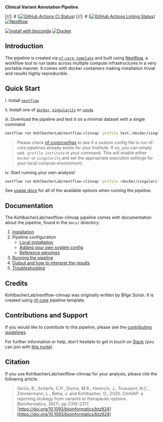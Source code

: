 
**Clinical Variant Annotation Pipeline**.

[//]: # ([![GitHub Actions CI Status](https://github.com/KohlbacherLab/nextflow-clinvap/workflows/nf-core%20CI/badge.svg)](https://github.com/KohlbacherLab/nextflow-clinvap/actions))
[//]: # ([![GitHub Actions Linting Status](https://github.com/KohlbacherLab/nextflow-clinvap/workflows/nf-core%20linting/badge.svg)](https://github.com/KohlbacherLab/nextflow-clinvap/actions))
[![Nextflow](https://img.shields.io/badge/nextflow-%E2%89%A519.10.0-brightgreen.svg)](https://www.nextflow.io/)

[![install with bioconda](https://img.shields.io/badge/install%20with-bioconda-brightgreen.svg)](http://bioconda.github.io/)
[![Docker](https://img.shields.io/docker/automated/nfcore/clinvap.svg)](https://hub.docker.com/r/nfcore/clinvap)

## Introduction

The pipeline is created via [`nf-core template`](https://nf-co.re/) and built using [Nextflow](https://www.nextflow.io), a workflow tool to run tasks across multiple compute infrastructures in a very portable manner. It comes with docker containers making installation trivial and results highly reproducible.

## Quick Start

i. Install [`nextflow`](https://nf-co.re/usage/installation)

ii. Install one of [`docker`](https://docs.docker.com/engine/installation/), [`singularity`](https://www.sylabs.io/guides/3.0/user-guide/) or [`conda`](https://conda.io/miniconda.html)

iii. Download the pipeline and test it on a minimal dataset with a single command

```bash
nextflow run KohlbacherLab/nextflow-clinvap -profile test,<docker/singularity/conda/institute>
```

> Please check [nf-core/configs](https://github.com/nf-core/configs#documentation) to see if a custom config file to run nf-core pipelines already exists for your Institute. If so, you can simply use `-profile institute` in your command. This will enable either `docker` or `singularity` and set the appropriate execution settings for your local compute environment.

iv. Start running your own analysis!

<!-- TODO nf-core: Update the default command above used to run the pipeline -->

```bash
nextflow run KohlbacherLab/nextflow-clinvap -profile <docker/singularity/conda/institute> --annotated_vcf <input> --skip_vep true
```

See [usage docs](docs/usage.md) for all of the available options when running the pipeline.

## Documentation

The KohlbacherLab/nextflow-clinvap pipeline comes with documentation about the pipeline, found in the `docs/` directory:

1. [Installation](https://nf-co.re/usage/installation)
2. Pipeline configuration
    * [Local installation](https://nf-co.re/usage/local_installation)
    * [Adding your own system config](https://nf-co.re/usage/adding_own_config)
    * [Reference genomes](https://nf-co.re/usage/reference_genomes)
3. [Running the pipeline](docs/usage.md)
4. [Output and how to interpret the results](docs/output.md)
5. [Troubleshooting](https://nf-co.re/usage/troubleshooting)

<!-- TODO nf-core: Add a brief overview of what the pipeline does and how it works -->

## Credits

KohlbacherLab/nextflow-clinvap was originally written by Bilge Sürün. It is created using [nf-core](https://nf-co.re/) pipeline template. 

## Contributions and Support

If you would like to contribute to this pipeline, please see the [contributing guidelines](.github/CONTRIBUTING.md).

For further information or help, don't hesitate to get in touch on [Slack](https://nfcore.slack.com/channels/clinvap) (you can join with [this invite](https://nf-co.re/join/slack)).

## Citation

<!-- TODO nf-core: Add citation for pipeline after first release. Uncomment lines below and update Zenodo doi. -->
If you use  KohlbacherLab/nextflow-clinvap for your analysis, please cite the following article:

> Sürün, B., Schärfe, C.P., Divine, M.R., Heinrich, J., Toussaint, N.C., Zimmermann, L., Beha, J. and Kohlbacher, O., 2020. ClinVAP: a reporting strategy from variants to therapeutic options. Bioinformatics, 36(7), pp.2316-2317. [https://doi.org/10.1093/bioinformatics/btz924](https://doi.org/10.1093/bioinformatics/btz924) 
